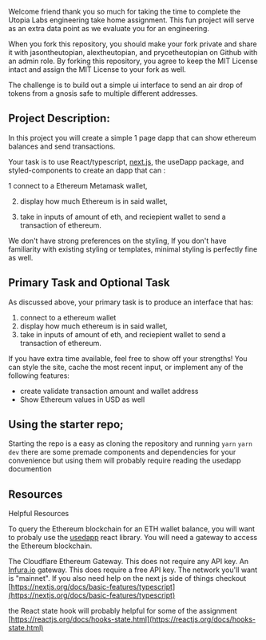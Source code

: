 Welcome friend thank you so much for taking the time to complete the Utopia Labs engineering take home assignment. This fun project will serve as an extra data point as we evaluate you for an engineering.

When you fork this repository, you should make your fork private and share it with jasontheutopian, alextheutopian, and prycetheutopian on Github with an admin role. By forking this repository, you agree to keep the MIT License intact and assign the MIT License to your fork as well.

The challenge is to build out a simple ui interface to send an air drop of tokens from a gnosis safe to multiple different addresses.

## Project Description:

In this project you will create a simple 1 page dapp that can show ethereum balances and send transactions. 

Your task is to use React/typescript, [next.js](https://nextjs.org/docs/basic-features/typescript), the useDapp package, and styled-components to create an dapp that can :

1  connect to a Ethereum Metamask wallet, 

2. display how much Ethereum is in said wallet, 

3. take in inputs of amount of eth, and reciepient wallet to send a transaction of ethereum.

We don't have strong preferences on the styling, If you don't have familiarity with existing styling or templates, minimal styling is perfectly fine as well.

## Primary Task and Optional Task

As discussed above, your primary task is to produce an interface that has:

1. connect to a ethereum wallet
2. display how much ethereum is in said wallet,
3. take in inputs of amount of eth, and reciepient wallet to send a transaction of ethereum.

If you have extra time available, feel free to show off your strengths! You can style the site, cache the most recent input, or implement any of the following features:

- create validate transaction amount and wallet address
- Show Ethereum values in USD as well

## Using the starter repo;

Starting the repo is a easy as cloning the repository and running 
`yarn`
`yarn dev`
there are some premade components and dependencies for your convenience but using them will probably require reading the usedapp documention

## Resources

Helpful Resources

To query the Ethereum blockchain for an ETH wallet balance, you will want to probaly use the [usedapp](https://usedapp.readthedocs.io/en/latest/getting-started.html#ether-balance) react library. You will need a gateway to access the Ethereum blockchain.

The Cloudflare Ethereum Gateway. This does not require any API key.
An [Infura.io](http://infura.io/) gateway. This does require a free API key. The network you'll want is "mainnet".
If you also need help on the next js side of things checkout [https://nextjs.org/docs/basic-features/typescript](https://nextjs.org/docs/basic-features/typescript)

the React state hook will probably helpful for some of the assignment [https://reactjs.org/docs/hooks-state.html](https://reactjs.org/docs/hooks-state.html)
